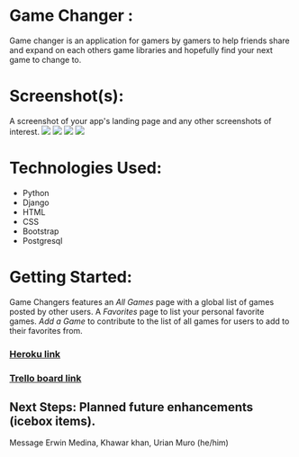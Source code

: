 # Game Changer : 
Game changer is an application for gamers by gamers to help friends share and expand on each others game libraries and hopefully find your next game to change to.   
# Screenshot(s): 
A screenshot of your app's landing page and any other screenshots of interest.
![](https://imgur.com/Fhsyb8b.png)
![](https://imgur.com/zqYwi1u.png)
![](https://imgur.com/3CawPsH.png)
![](https://imgur.com/yAsdhTy.png)
# Technologies Used:
 + Python 
 + Django 
 + HTML 
 + CSS
 + Bootstrap
 + Postgresql
# Getting Started:
Game Changers features an *All Games* page with a global list of games posted by other users. A *Favorites* page to list your personal favorite games. *Add a Game* to contribute to the list of all games for users to add to their favorites from.
### [Heroku link](https://projectgame-changer.herokuapp.com/games/)
### [Trello board link](https://trello.com/b/36jVhT0D/game-changer)
## Next Steps: Planned future enhancements (icebox items).


Message Erwin Medina, Khawar khan, Urian Muro (he/him)















